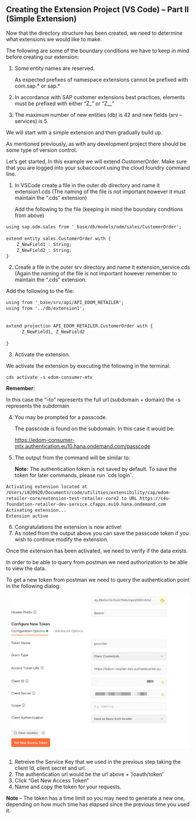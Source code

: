 
## Creating the Extension Project (VS Code) – Part II (Simple Extension)

Now that the directory structure has been created, we need to determine
what extensions we would like to make.

The following are some of the boundary conditions we have to keep in
mind before creating our extension:

1. Some entity names are reserved.

   As expected prefixes of namespace extensions cannot be prefixed with com.sap.\* or sap.\*

2. In accordance with SAP customer extensions best practices, elements must be prefixed with either “Z\_” or “Z\_\_”

3. The maximum number of new entities (db) is 42 and new fields (srv – services) is 5.

We will start with a simple extension and then gradually build up. 

As mentioned previously, as with any development project there should be
some type of version control.

Let’s get started, In this example we will extend CustomerOrder.
Make sure that you are logged into your subaccount using the cloud foundry command line.


1. In VSCode create a file in the outer db directory and name it
   extension1.cds (The naming of the file is not important
   however it must maintain the “.cds” extension)

   Add the following to the file (keeping in mind the boundary
   conditions from above)

```
using sap.odm.sales from '_base/db/models/odm/sales/CustomerOrder';

extend entity sales.CustomerOrder with {
    Z_NewField1 : String;
    Z_NewField2 : String;
}
```

2. Create a file in the outer srv directory and name it
   extension_service.cds (Again the naming of the file is not
   important however remember to maintain the “.cds” extension.

Add the following to the file:

```
using from '_base/srv/api/API_EDOM_RETAILER';
using from '../db/extension1';


extend projection API_EDOM_RETAILER.CustomerOrder with {
      Z_NewField1, Z_NewField2

}

```

3. Activate the extension.

We activate the extension by executing the following in the terminal:

```
cds activate -s edom-consumer-mtx
```

**Remember**:

In this case the “–to” represents the full url (subdomain + domain) the -s represents the subdomain

4. You may be prompted for a passcode.

   The passcode is found on the subdomain. In this case it would be:

   https://edom-consumer-mtx.authentication.eu10.hana.ondemand.com/passcode

5. The output from the command will be similar to:

   **Note:** The authentication token is not saved by default. To save the token for later commands, please run \`cds login\`.

```
Activating extension located at /Users/i820920/Documents/code/utilities/extensibility/cap/edom-retailer-core/extension-test-retailer-core2 to URL https://c4u-foundation-retailer-dev-service.cfapps.eu10.hana.ondemand.com
Activating extension...
Extension active
```

6. Congratulations the extension is now active!
7. As noted from the output above you can save the passcode token if
   you wish to continue modify the extension.


Once the extension has been activated, we need to verify if the data
exists.

In order to be able to query from postman we need authorization to be
able to view the data.

To get a new token from postman we need to query the authentication
point in the following dialog:

![PostmanToken](image52.png)


1. Retreive the Service Key that we used in the previous step taking the client Id, client secret and url.
2. The authentication url would be the url above + ‘/oauth/token’
3. Click “Get New Access Token”
4. Name and copy the token for your requests.

**Note** – The token has a time limit so you may need to generate a new
one, depending on how much time has elapsed since the previous time you
used it.